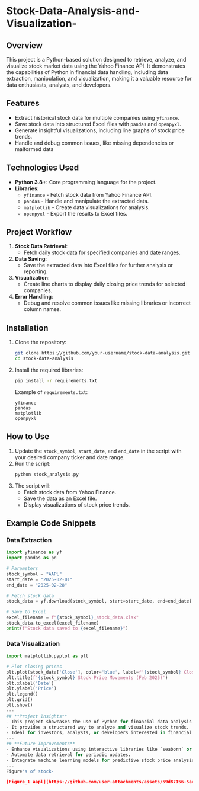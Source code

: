 # Stock-Data-Analysis-and-Visualization-
## **Overview**
This project is a Python-based solution designed to retrieve, analyze, and visualize stock market data using the Yahoo Finance API. It demonstrates the capabilities of Python in financial data handling, including data extraction, manipulation, and visualization, making it a valuable resource for data enthusiasts, analysts, and developers.

## **Features**
- Extract historical stock data for multiple companies using `yfinance`.
- Save stock data into structured Excel files with `pandas` and `openpyxl`.
- Generate insightful visualizations, including line graphs of stock price trends.
- Handle and debug common issues, like missing dependencies or malformed data

## **Technologies Used**
- **Python 3.8+**: Core programming language for the project.
- **Libraries**:
  - `yfinance` - Fetch stock data from Yahoo Finance API.
  - `pandas` - Handle and manipulate the extracted data.
  - `matplotlib` - Create data visualizations for analysis.
  - `openpyxl` - Export the results to Excel files.
    
## **Project Workflow**
1. **Stock Data Retrieval**:
   - Fetch daily stock data for specified companies and date ranges.
2. **Data Saving**:
   - Save the extracted data into Excel files for further analysis or reporting.
3. **Visualization**:
   - Create line charts to display daily closing price trends for selected companies.
4. **Error Handling**:
   - Debug and resolve common issues like missing libraries or incorrect column names.
     
## **Installation**

1. Clone the repository:
   ```bash
   git clone https://github.com/your-username/stock-data-analysis.git
   cd stock-data-analysis
   ```
2. Install the required libraries:
   ```bash
   pip install -r requirements.txt
   ```
   Example of `requirements.txt`:
   ```
   yfinance
   pandas
   matplotlib
   openpyxl
   ```
## **How to Use**
1. Update the `stock_symbol`, `start_date`, and `end_date` in the script with your desired company ticker and date range.
2. Run the script:
   ```bash
   python stock_analysis.py
   ```
3. The script will:
   - Fetch stock data from Yahoo Finance.
   - Save the data as an Excel file.
   - Display visualizations of stock price trends.
     
## **Example Code Snippets**

### **Data Extraction**
```python
import yfinance as yf
import pandas as pd

# Parameters
stock_symbol = "AAPL"
start_date = "2025-02-01"
end_date = "2025-02-28"

# Fetch stock data
stock_data = yf.download(stock_symbol, start=start_date, end=end_date)

# Save to Excel
excel_filename = f"{stock_symbol}_stock_data.xlsx"
stock_data.to_excel(excel_filename)
print(f"Stock data saved to {excel_filename}")
```
### **Data Visualization**
```python
import matplotlib.pyplot as plt

# Plot closing prices
plt.plot(stock_data['Close'], color='blue', label=f'{stock_symbol} Closing Price')
plt.title(f'{stock_symbol} Stock Price Movements (Feb 2025)')
plt.xlabel('Date')
plt.ylabel('Price')
plt.legend()
plt.grid()
plt.show()
---
## **Project Insights**
- This project showcases the use of Python for financial data analysis.
- It provides a structured way to analyze and visualize stock trends.
- Ideal for investors, analysts, or developers interested in financial analytics.
---
## **Future Improvements**
- Enhance visualizations using interactive libraries like `seaborn` or `plotly`.
- Automate data retrieval for periodic updates.
- Integrate machine learning models for predictive stock price analysis.
---
Figure's of stock-

[Figure_1 aapl](https://github.com/user-attachments/assets/59d87156-5ac8-42f0-b077-63a4101a9936)




